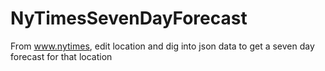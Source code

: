 # NyTimesSevenDayForecast
From www.nytimes, edit location and dig into json data to get a seven day forecast for that location

